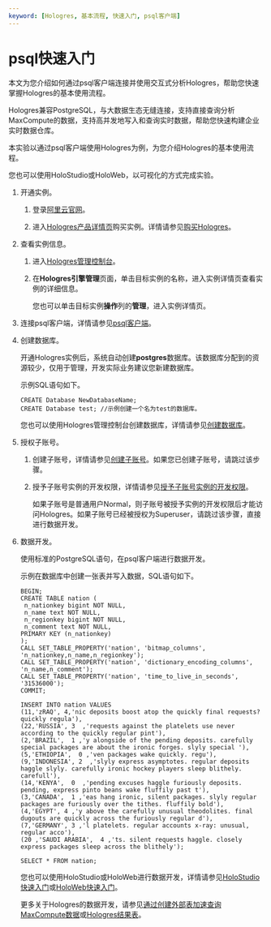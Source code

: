 ```yaml
---
keyword: [Hologres, 基本流程, 快速入门, psql客户端]
---
```


# psql快速入门

本文为您介绍如何通过psql客户端连接并使用交互式分析Hologres，帮助您快速掌握Hologres的基本使用流程。

Hologres兼容PostgreSQL，与大数据生态无缝连接，支持直接查询分析MaxCompute的数据，支持高并发地写入和查询实时数据，帮助您快速构建企业实时数据仓库。

本实验以通过psql客户端使用Hologres为例，为您介绍Hologres的基本使用流程。

您也可以使用HoloStudio或HoloWeb，以可视化的方式完成实验。

1.  开通实例。

    1.  登录[阿里云官网](https://www.aliyun.com)。

    2.  进入[Hologres产品详情页](https://www.aliyun.com/product/hologram?spm=5176.13822726.0.0.7e12131cozTlWV)购买实例。详情请参见[购买Hologres](/cn.zh-CN/准备工作/购买Hologres.md)。

2.  查看实例信息。

    1.  进入[Hologres管理控制台](https://hologram.console.aliyun.com/#/instance)。

    2.  在**Hologres引擎管理**页面，单击目标实例的名称，进入实例详情页查看实例的详细信息。

        您也可以单击目标实例**操作**列的**管理**，进入实例详情页。

3.  连接psql客户端，详情请参见[psql客户端](/cn.zh-CN/连接开发工具/psql客户端.md)。

4.  创建数据库。

    开通Hologres实例后，系统自动创建**postgres**数据库。该数据库分配到的资源较少，仅用于管理，开发实际业务建议您新建数据库。

    示例SQL语句如下。

    ```
    CREATE Database NewDatabaseName;
    CREATE Database test; //示例创建一个名为test的数据库。
    ```

    您也可以使用Hologres管理控制台创建数据库，详情请参见[创建数据库](/cn.zh-CN/快速入门/创建数据库.md)。

5.  授权子账号。

    1.  创建子账号，详情请参见[创建子账号](/cn.zh-CN/准备工作/子账号使用Hologres.md)。如果您已创建子账号，请跳过该步骤。

    2.  授予子账号实例的开发权限，详情请参见[授予子账号实例的开发权限](/cn.zh-CN/用户授权及角色管理/子账号使用Hologres/授予子账号实例的开发权限.md)。

        如果子账号是普通用户Normal，则子账号被授予实例的开发权限后才能访问Hologres。如果子账号已经被授权为Superuser，请跳过该步骤，直接进行数据开发。

6.  数据开发。

    使用标准的PostgreSQL语句，在psql客户端进行数据开发。

    示例在数据库中创建一张表并写入数据，SQL语句如下。

    ```
    BEGIN;
    CREATE TABLE nation (
     n_nationkey bigint NOT NULL,
     n_name text NOT NULL,
     n_regionkey bigint NOT NULL,
     n_comment text NOT NULL,
    PRIMARY KEY (n_nationkey)
    );
    CALL SET_TABLE_PROPERTY('nation', 'bitmap_columns', 'n_nationkey,n_name,n_regionkey');
    CALL SET_TABLE_PROPERTY('nation', 'dictionary_encoding_columns', 'n_name,n_comment');
    CALL SET_TABLE_PROPERTY('nation', 'time_to_live_in_seconds', '31536000');
    COMMIT;
    
    INSERT INTO nation VALUES 
    (11,'zRAQ', 4,'nic deposits boost atop the quickly final requests? quickly regula'),
    (22,'RUSSIA', 3  ,'requests against the platelets use never according to the quickly regular pint'),
    (2,'BRAZIL',  1 ,'y alongside of the pending deposits. carefully special packages are about the ironic forges. slyly special '),
    (5,'ETHIOPIA',  0 ,'ven packages wake quickly. regu'),
    (9,'INDONESIA', 2  ,'slyly express asymptotes. regular deposits haggle slyly. carefully ironic hockey players sleep blithely. carefull'),
    (14,'KENYA',  0  ,'pending excuses haggle furiously deposits. pending, express pinto beans wake fluffily past t'),
    (3,'CANADA',  1 ,'eas hang ironic, silent packages. slyly regular packages are furiously over the tithes. fluffily bold'),
    (4,'EGYPT', 4 ,'y above the carefully unusual theodolites. final dugouts are quickly across the furiously regular d'),
    (7,'GERMANY', 3 ,'l platelets. regular accounts x-ray: unusual, regular acco'),
    (20 ,'SAUDI ARABIA',  4 ,'ts. silent requests haggle. closely express packages sleep across the blithely');
    
    SELECT * FROM nation;
    ```

    您也可以使用HoloStudio或HoloWeb进行数据开发，详情请参见[HoloStudio快速入门](/cn.zh-CN/连接开发工具/DataWorks数仓开发/HoloStudio快速入门.md)或[HoloWeb快速入门](/cn.zh-CN/快速入门/HoloWeb快速入门.md)。

    更多关于Hologres的数据开发，请参见[通过创建外部表加速查询MaxCompute数据](/cn.zh-CN/数据接入/大数据/MaxCompute/通过创建外部表加速查询MaxCompute数据.md)或[Hologres结果表](/cn.zh-CN/数据接入/大数据/实时计算Flink版/Blink独享集群（原产品线）/Hologres结果表.md)。


